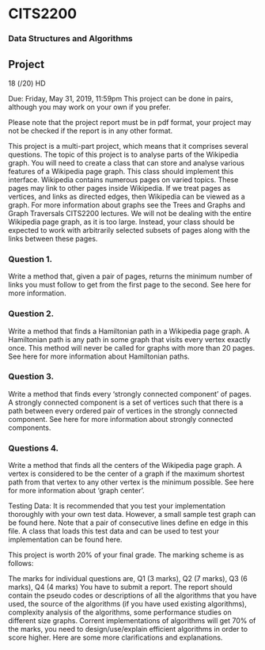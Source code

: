 # CITS2200
### Data Structures and Algorithms

## Project
18 (/20) HD  

Due: Friday, May 31, 2019, 11:59pm
This project can be done in pairs, although you may work on your own if you prefer.

Please note that the project report must be in pdf format, your project may not be checked if the report is in any other format.

This project is a multi-part project, which means that it comprises several questions. The topic of this project is to analyse parts of the Wikipedia graph. You will need to create a class that can store and analyse various features of a Wikipedia page graph. This class should implement this interface. Wikipedia contains numerous pages on varied topics. These pages may link to other pages inside Wikipedia. If we treat pages as vertices, and links as directed edges, then Wikipedia can be viewed as a graph. For more information about graphs see the Trees and Graphs and Graph Traversals CITS2200 lectures. We will not be dealing with the entire Wikipedia page graph, as it is too large. Instead, your class should be expected to work with arbitrarily selected subsets of pages along with the links between these pages.

### Question 1.
Write a method that, given a pair of pages, returns the minimum number of links you must follow to get from the first page to the second. See here for more information.

### Question 2.
Write a method that finds a Hamiltonian path in a Wikipedia page graph. A Hamiltonian path is any path in some graph that visits every vertex exactly once. This method will never be called for graphs with more than 20 pages. See here for more information about Hamiltonian paths.

### Question 3.
Write a method that finds every ‘strongly connected component’ of pages. A strongly connected component is a set of vertices such that there is a path between every ordered pair of vertices in the strongly connected component. See here for more information about strongly connected components.

### Questions 4.
Write a method that finds all the centers of the Wikipedia page graph. A vertex is considered to be the center of a graph if the maximum shortest path from that vertex to any other vertex is the minimum possible. See here for more information about ‘graph center’.

Testing Data: It is recommended that you test your implementation thoroughly with your own test data. However, a small sample test graph can be found here. Note that a pair of consecutive lines define en edge in this file. A class that loads this test data and can be used to test your implementation can be found here.

This project is worth 20% of your final grade. The marking scheme is as follows:

The marks for individual questions are, Q1 (3 marks), Q2 (7 marks), Q3 (6 marks), Q4 (4 marks)
You have to submit a report. The report should contain the pseudo codes or descriptions of all the algorithms that you have used, the source of the algorithms (if you have used existing algorithms), complexity analysis of the algorithms, some performance studies on different size graphs.
Corrent implementations of algorithms will get 70% of the marks, you need to design/use/explain efficient algorithms in order to score higher.
Here are some more clarifications and explanations.
